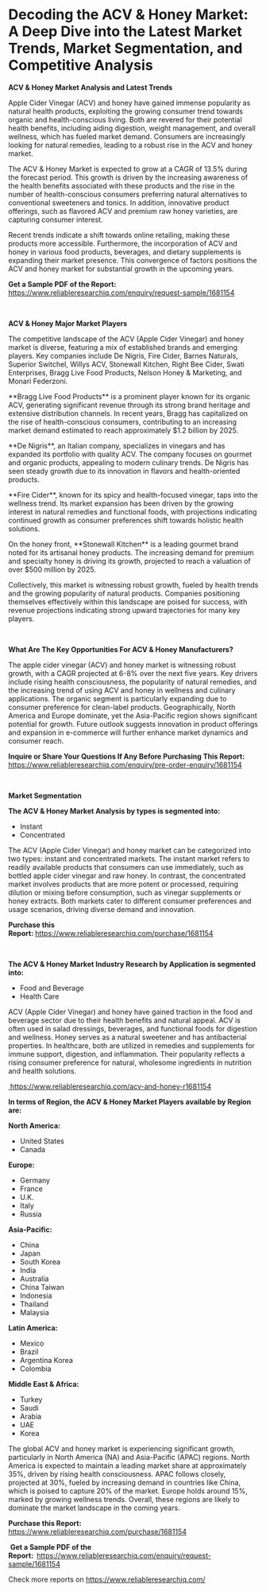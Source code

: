 <p><h1>Decoding the ACV & Honey Market: A Deep Dive into the Latest Market Trends, Market Segmentation, and Competitive Analysis</h1></p><p><strong>ACV & Honey Market Analysis and Latest Trends</strong></p>
<p><p>Apple Cider Vinegar (ACV) and honey have gained immense popularity as natural health products, exploiting the growing consumer trend towards organic and health-conscious living. Both are revered for their potential health benefits, including aiding digestion, weight management, and overall wellness, which has fueled market demand. Consumers are increasingly looking for natural remedies, leading to a robust rise in the ACV and honey market.</p><p>The ACV & Honey Market is expected to grow at a CAGR of 13.5% during the forecast period. This growth is driven by the increasing awareness of the health benefits associated with these products and the rise in the number of health-conscious consumers preferring natural alternatives to conventional sweeteners and tonics. In addition, innovative product offerings, such as flavored ACV and premium raw honey varieties, are capturing consumer interest.</p><p>Recent trends indicate a shift towards online retailing, making these products more accessible. Furthermore, the incorporation of ACV and honey in various food products, beverages, and dietary supplements is expanding their market presence. This convergence of factors positions the ACV and honey market for substantial growth in the upcoming years.</p></p>
<p><strong>Get a Sample PDF of the Report:&nbsp;</strong> <a href="https://www.reliableresearchiq.com/enquiry/request-sample/1681154?utm_campaign=3453&utm_medium=2&utm_source=Github&utm_content=ia&utm_term=24032025&utm_id=acv-honey">https://www.reliableresearchiq.com/enquiry/request-sample/1681154</a></p>
<p>&nbsp;</p>
<p><strong>ACV & Honey Major Market Players</strong></p>
<p><p>The competitive landscape of the ACV (Apple Cider Vinegar) and honey market is diverse, featuring a mix of established brands and emerging players. Key companies include De Nigris, Fire Cider, Barnes Naturals, Superior Switchel, Willys ACV, Stonewall Kitchen, Right Bee Cider, Swati Enterprises, Bragg Live Food Products, Nelson Honey & Marketing, and Monari Federzoni.</p><p>**Bragg Live Food Products** is a prominent player known for its organic ACV, generating significant revenue through its strong brand heritage and extensive distribution channels. In recent years, Bragg has capitalized on the rise of health-conscious consumers, contributing to an increasing market demand estimated to reach approximately $1.2 billion by 2025.</p><p>**De Nigris**, an Italian company, specializes in vinegars and has expanded its portfolio with quality ACV. The company focuses on gourmet and organic products, appealing to modern culinary trends. De Nigris has seen steady growth due to its innovation in flavors and health-oriented products.</p><p>**Fire Cider**, known for its spicy and health-focused vinegar, taps into the wellness trend. Its market expansion has been driven by the growing interest in natural remedies and functional foods, with projections indicating continued growth as consumer preferences shift towards holistic health solutions.</p><p>On the honey front, **Stonewall Kitchen** is a leading gourmet brand noted for its artisanal honey products. The increasing demand for premium and specialty honey is driving its growth, projected to reach a valuation of over $500 million by 2025.</p><p>Collectively, this market is witnessing robust growth, fueled by health trends and the growing popularity of natural products. Companies positioning themselves effectively within this landscape are poised for success, with revenue projections indicating strong upward trajectories for many key players.</p></p>
<p>&nbsp;</p>
<p><strong>What Are The Key Opportunities For ACV & Honey Manufacturers?</strong></p>
<p><p>The apple cider vinegar (ACV) and honey market is witnessing robust growth, with a CAGR projected at 6-8% over the next five years. Key drivers include rising health consciousness, the popularity of natural remedies, and the increasing trend of using ACV and honey in wellness and culinary applications. The organic segment is particularly expanding due to consumer preference for clean-label products. Geographically, North America and Europe dominate, yet the Asia-Pacific region shows significant potential for growth. Future outlook suggests innovation in product offerings and expansion in e-commerce will further enhance market dynamics and consumer reach.</p></p>
<p><strong>Inquire or Share Your Questions If Any Before Purchasing This Report:</strong> <a href="https://www.reliableresearchiq.com/enquiry/pre-order-enquiry/1681154?utm_campaign=3453&utm_medium=2&utm_source=Github&utm_content=ia&utm_term=24032025&utm_id=acv-honey">https://www.reliableresearchiq.com/enquiry/pre-order-enquiry/1681154</a></p>
<p>&nbsp;</p>
<p><strong>Market Segmentation</strong></p>
<p><strong>The ACV & Honey Market Analysis by types is segmented into:</strong></p>
<p><ul><li>Instant</li><li>Concentrated</li></ul></p>
<p><p>The ACV (Apple Cider Vinegar) and honey market can be categorized into two types: instant and concentrated markets. The instant market refers to readily available products that consumers can use immediately, such as bottled apple cider vinegar and raw honey. In contrast, the concentrated market involves products that are more potent or processed, requiring dilution or mixing before consumption, such as vinegar supplements or honey extracts. Both markets cater to different consumer preferences and usage scenarios, driving diverse demand and innovation.</p></p>
<p><strong>Purchase this Report:&nbsp;</strong><a href="https://www.reliableresearchiq.com/purchase/1681154?utm_campaign=3453&utm_medium=2&utm_source=Github&utm_content=ia&utm_term=24032025&utm_id=acv-honey">https://www.reliableresearchiq.com/purchase/1681154</a></p>
<p>&nbsp;</p>
<p><strong>The ACV & Honey Market Industry Research by Application is segmented into:</strong></p>
<p><ul><li>Food and Beverage</li><li>Health Care</li></ul></p>
<p><p>ACV (Apple Cider Vinegar) and honey have gained traction in the food and beverage sector due to their health benefits and natural appeal. ACV is often used in salad dressings, beverages, and functional foods for digestion and wellness. Honey serves as a natural sweetener and has antibacterial properties. In healthcare, both are utilized in remedies and supplements for immune support, digestion, and inflammation. Their popularity reflects a rising consumer preference for natural, wholesome ingredients in nutrition and health solutions.</p></p>
<p><a href="https://www.reliableresearchiq.com/acv-and-honey-r1681154?utm_campaign=3453&utm_medium=2&utm_source=Github&utm_content=ia&utm_term=24032025&utm_id=acv-honey">&nbsp;https://www.reliableresearchiq.com/acv-and-honey-r1681154</a></p>
<p><strong>In terms of Region, the ACV & Honey Market Players available by Region are:</strong></p>
<p>
    <p> <strong> North America: </strong>
        <ul>
            <li>United States</li>
            <li>Canada</li>
        </ul>
        </p> 
    <p> <strong> Europe: </strong>
        <ul>
            <li>Germany</li>
            <li>France</li>
            <li>U.K.</li>
            <li>Italy</li>
            <li>Russia</li>
        </ul>
        </p> 
    <p> <strong> Asia-Pacific: </strong>
        <ul>
            <li>China</li>
            <li>Japan</li>
            <li>South Korea</li>
            <li>India</li>
            <li>Australia</li>
            <li>China Taiwan</li>
            <li>Indonesia</li>
            <li>Thailand</li>
            <li>Malaysia</li>
        </ul>
        </p> 
    <p> <strong> Latin America: </strong>
        <ul>
            <li>Mexico</li>
            <li>Brazil</li>
            <li>Argentina Korea</li>
            <li>Colombia</li>
        </ul>
        </p> 
    <p> <strong> Middle East & Africa: </strong>
        <ul>
            <li>Turkey</li>
            <li>Saudi</li>
            <li>Arabia</li>
            <li>UAE</li>
            <li>Korea</li>
        </ul>
    </p>
    </p>
<p><p>The global ACV and honey market is experiencing significant growth, particularly in North America (NA) and Asia-Pacific (APAC) regions. North America is expected to maintain a leading market share at approximately 35%, driven by rising health consciousness. APAC follows closely, projected at 30%, fueled by increasing demand in countries like China, which is poised to capture 20% of the market. Europe holds around 15%, marked by growing wellness trends. Overall, these regions are likely to dominate the market landscape in the coming years.</p></p>
<p><strong>Purchase this Report: </strong><a href="https://www.reliableresearchiq.com/purchase/1681154?utm_campaign=3453&utm_medium=2&utm_source=Github&utm_content=ia&utm_term=24032025&utm_id=acv-honey">https://www.reliableresearchiq.com/purchase/1681154</a></p>
<p>&nbsp;<strong>Get a Sample PDF of the Report:&nbsp;&nbsp;</strong><a href="https://www.reliableresearchiq.com/enquiry/request-sample/1681154?utm_campaign=3453&utm_medium=2&utm_source=Github&utm_content=ia&utm_term=24032025&utm_id=acv-honey">https://www.reliableresearchiq.com/enquiry/request-sample/1681154</a></p>
<p><strong></strong></p>
<p>Check more reports on <a href="https://www.reliableresearchiq.com/?utm_campaign=3453&utm_medium=2&utm_source=Github&utm_content=ia&utm_term=24032025&utm_id=acv-honey">https://www.reliableresearchiq.com/</a></p>